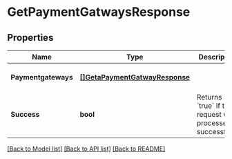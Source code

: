 # GetPaymentGatwaysResponse

## Properties
Name | Type | Description | Notes
------------ | ------------- | ------------- | -------------
**Paymentgateways** | [**[]GetaPaymentGatwayResponse**](GETAPaymentGatwayResponse.md) |  | [optional] [default to null]
**Success** | **bool** | Returns &#x60;true&#x60; if the request was processed successfully. | [optional] [default to null]

[[Back to Model list]](../README.md#documentation-for-models) [[Back to API list]](../README.md#documentation-for-api-endpoints) [[Back to README]](../README.md)


